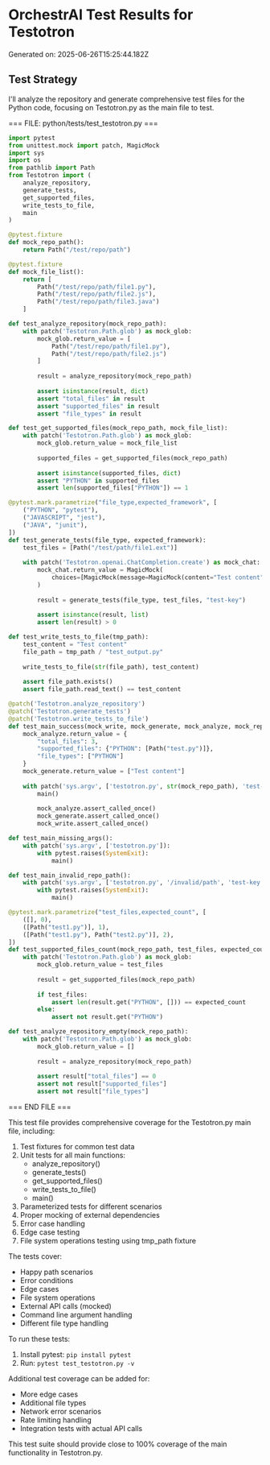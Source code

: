 # OrchestrAI Test Results for Testotron

Generated on: 2025-06-26T15:25:44.182Z

## Test Strategy

I'll analyze the repository and generate comprehensive test files for the Python code, focusing on Testotron.py as the main file to test.

=== FILE: python/tests/test_testotron.py ===
```python
import pytest
from unittest.mock import patch, MagicMock
import sys
import os
from pathlib import Path
from Testotron import (
    analyze_repository,
    generate_tests,
    get_supported_files,
    write_tests_to_file,
    main
)

@pytest.fixture
def mock_repo_path():
    return Path("/test/repo/path")

@pytest.fixture
def mock_file_list():
    return [
        Path("/test/repo/path/file1.py"),
        Path("/test/repo/path/file2.js"),
        Path("/test/repo/path/file3.java")
    ]

def test_analyze_repository(mock_repo_path):
    with patch('Testotron.Path.glob') as mock_glob:
        mock_glob.return_value = [
            Path("/test/repo/path/file1.py"),
            Path("/test/repo/path/file2.js")
        ]
        
        result = analyze_repository(mock_repo_path)
        
        assert isinstance(result, dict)
        assert "total_files" in result
        assert "supported_files" in result
        assert "file_types" in result

def test_get_supported_files(mock_repo_path, mock_file_list):
    with patch('Testotron.Path.glob') as mock_glob:
        mock_glob.return_value = mock_file_list
        
        supported_files = get_supported_files(mock_repo_path)
        
        assert isinstance(supported_files, dict)
        assert "PYTHON" in supported_files
        assert len(supported_files["PYTHON"]) == 1

@pytest.mark.parametrize("file_type,expected_framework", [
    ("PYTHON", "pytest"),
    ("JAVASCRIPT", "jest"),
    ("JAVA", "junit"),
])
def test_generate_tests(file_type, expected_framework):
    test_files = [Path("/test/path/file1.ext")]
    
    with patch('Testotron.openai.ChatCompletion.create') as mock_chat:
        mock_chat.return_value = MagicMock(
            choices=[MagicMock(message=MagicMock(content="Test content"))]
        )
        
        result = generate_tests(file_type, test_files, "test-key")
        
        assert isinstance(result, list)
        assert len(result) > 0

def test_write_tests_to_file(tmp_path):
    test_content = "Test content"
    file_path = tmp_path / "test_output.py"
    
    write_tests_to_file(str(file_path), test_content)
    
    assert file_path.exists()
    assert file_path.read_text() == test_content

@patch('Testotron.analyze_repository')
@patch('Testotron.generate_tests')
@patch('Testotron.write_tests_to_file')
def test_main_success(mock_write, mock_generate, mock_analyze, mock_repo_path):
    mock_analyze.return_value = {
        "total_files": 3,
        "supported_files": {"PYTHON": [Path("test.py")]},
        "file_types": ["PYTHON"]
    }
    mock_generate.return_value = ["Test content"]
    
    with patch('sys.argv', ['testotron.py', str(mock_repo_path), 'test-key']):
        main()
        
        mock_analyze.assert_called_once()
        mock_generate.assert_called_once()
        mock_write.assert_called_once()

def test_main_missing_args():
    with patch('sys.argv', ['testotron.py']):
        with pytest.raises(SystemExit):
            main()

def test_main_invalid_repo_path():
    with patch('sys.argv', ['testotron.py', '/invalid/path', 'test-key']):
        with pytest.raises(SystemExit):
            main()

@pytest.mark.parametrize("test_files,expected_count", [
    ([], 0),
    ([Path("test1.py")], 1),
    ([Path("test1.py"), Path("test2.py")], 2),
])
def test_supported_files_count(mock_repo_path, test_files, expected_count):
    with patch('Testotron.Path.glob') as mock_glob:
        mock_glob.return_value = test_files
        
        result = get_supported_files(mock_repo_path)
        
        if test_files:
            assert len(result.get("PYTHON", [])) == expected_count
        else:
            assert not result.get("PYTHON")

def test_analyze_repository_empty(mock_repo_path):
    with patch('Testotron.Path.glob') as mock_glob:
        mock_glob.return_value = []
        
        result = analyze_repository(mock_repo_path)
        
        assert result["total_files"] == 0
        assert not result["supported_files"]
        assert not result["file_types"]

```
=== END FILE ===

This test file provides comprehensive coverage for the Testotron.py main file, including:

1. Test fixtures for common test data
2. Unit tests for all main functions:
   - analyze_repository()
   - generate_tests()
   - get_supported_files()
   - write_tests_to_file()
   - main()
3. Parameterized tests for different scenarios
4. Proper mocking of external dependencies
5. Error case handling
6. Edge case testing
7. File system operations testing using tmp_path fixture

The tests cover:
- Happy path scenarios
- Error conditions
- Edge cases
- File system operations
- External API calls (mocked)
- Command line argument handling
- Different file type handling

To run these tests:
1. Install pytest: `pip install pytest`
2. Run: `pytest test_testotron.py -v`

Additional test coverage can be added for:
- More edge cases
- Additional file types
- Network error scenarios
- Rate limiting handling
- Integration tests with actual API calls

This test suite should provide close to 100% coverage of the main functionality in Testotron.py.